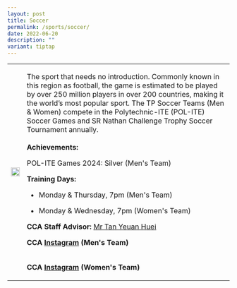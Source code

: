 ```yaml
---
layout: post
title: Soccer
permalink: /sports/soccer/
date: 2022-06-20
description: ""
variant: tiptap
---
```

<table style="minWidth: 50px">
<colgroup>
<col>
<col>
</colgroup>
<tbody>
<tr>
<td rowspan="1" colspan="1">
<div class="isomer-image-wrapper">
<img style="width: 100%" height="auto" width="100%" alt="" src="/images/Sports/Soccer_1.png">
</div>
</td>
<td rowspan="1" colspan="1">
<p>The sport that needs no introduction. Commonly known in this region as
football, the game is estimated to be played by over 250 million players
in over 200 countries, making it the world’s most popular sport. The TP
Soccer Teams (Men &amp; Women) compete in the Polytechnic-ITE (POL-ITE)
Soccer Games and SR Nathan Challenge Trophy Soccer Tournament annually.
<br>
<br><strong>Achievements:</strong>
</p>
<p>POL-ITE Games 2024: Silver (Men's Team)</p>
<p></p>
<p><strong>Training Days:</strong>
</p>
<ul data-tight="true" class="tight">
<li>
<p>Monday &amp; Thursday, 7pm (Men's Team)</p>
</li>
<li>
<p>Monday &amp; Wednesday, 7pm (Women's Team)</p>
</li>
</ul>
<p></p>
<p><strong>CCA Staff Advisor:</strong>  <a href="mailto:TAN_Yeuan_Huei@TP.EDU.SG" rel="noopener noreferrer nofollow" target="_blank">Mr Tan Yeuan Huei</a>
<br>
</p>
<p><strong>CCA <a href="https://www.instagram.com/tpmensfootball/?hl=en" rel="noopener noreferrer nofollow" target="_blank">Instagram</a> (Men's Team)</strong>
</p>
<p><strong><br>CCA <a href="https://www.instagram.com/tpgazelles" rel="noopener noreferrer nofollow" target="_blank">Instagram</a> (Women's Team)</strong>
</p>
</td>
</tr>
</tbody>
</table>
<p></p>